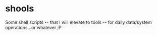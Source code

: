 # shools
Some shell scripts -- that I will elevate to tools -- for daily data/system operations...or whatever ;P

